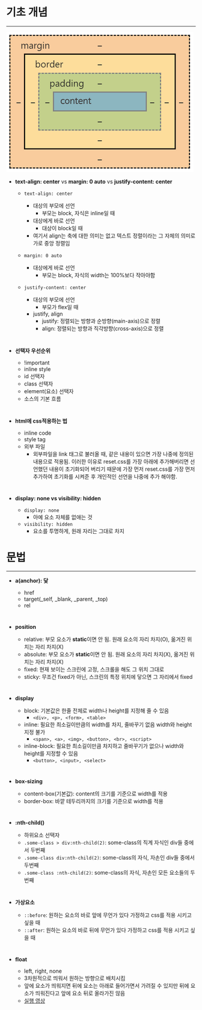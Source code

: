 # 기초 개념

---

![css-box](./img/css-box-model-box-sizing.png)

- **text-align: center** vs **margin: 0 auto** vs **justify-content: center**

  - `text-align: center`

    - 대상의 부모에 선언
      - 부모는 block, 자식은 inline일 때
    - 대상에게 바로 선언
      - 대상이 block일 때
    - 여기서 align는 축에 대한 의미는 없고 텍스트 정렬이라는 그 자체의 의미로 가로 중앙 정렬임

  - `margin: 0 auto`

    - 대상에게 바로 선언
      - 부모는 block, 자식의 width는 100%보다 작아야함

  - `justify-content: center`
    - 대상의 부모에 선언
      - 부모가 flex일 때
    - justify, align
      - justify: 정렬되는 방향과 순방향(main-axis)으로 정렬
      - align: 정렬되는 방향과 직각방향(cross-axis)으로 정렬
    #

- **선택자 우선순위**

  - !important
  - inline style
  - id 선택자
  - class 선택자
  - element(요소) 선택자
  - 소스의 기본 흐름

  #

- **html에 css적용하는 법**

  - inline code
  - style tag
  - 외부 파일
    - 외부파일을 link 태그로 불러올 때, 같은 내용이 있으면 가장 나중에 정의된 내용으로 적용됨. 이러한 이유로 reset.css를 가장 아래에 추가해버리면 선언했던 내용이 초기화되어 버리기 때문에 가장 먼저 reset.css를 가장 먼저 추가하여 초기화를 시켜준 후 개인적인 선언을 나중에 추가 해야함.

  #

#

- **display: none vs visibility: hidden**

  - `display: none`
    - 아예 요소 자체를 없애는 것
  - `visibility: hidden`
    - 요소를 투명하게, 원래 자리는 그대로 차지

  #

# 문법

---

- **a(anchor): 닻**

  - href
  - target(\_self, \_blank, \_parent, \_top)
  - rel

  #

- **position**

  - relative: 부모 요소가 **static**이면 안 됨. 원래 요소의 자리 차지(O), 옮겨진 위치는 자리 차지(X)
  - absolute: 부모 요소가 **static**이면 안 됨. 원래 요소의 자리 차지(X), 옮겨진 위치는 자리 차지(X)
  - fixed: 현재 보이는 스크린에 고정, 스크롤을 해도 그 위치 그대로
  - sticky: 무조건 fixed가 아닌, 스크린의 특정 위치에 닿으면 그 자리에서 fixed

  #

- **display**

  - block: 기본값은 한줄 전체로 width나 height를 지정해 줄 수 있음
    - `<div>, <p>, <form>, <table>`
  - inline: 필요한 최소길이만큼의 width를 차지, 줄바꾸기 없음 width와 height 지정 불가
    - `<span>, <a>, <img>, <button>, <br>, <script>`
  - inline-block: 필요한 최소길이만큼 차지하고 줄바꾸기가 없으나 width와 height를 지정할 수 있음
    - `<button>, <input>, <select>`

  #

- **box-sizing**

  - content-box(기본값): content의 크기를 기준으로 width를 적용
  - border-box: 바깥 테두리까지의 크기를 기준으로 width를 적용

  #

- **:nth-child()**

  - 하위요소 선택자
  - `.some-class > div:nth-child(2)`: some-class의 직계 자식인 div들 중에서 두번째
  - `.some-class div:nth-child(2)`: some-class의 자식, 자손인 div들 중에서 두번째
  - `.some-class :nth-child(2)`: some-class의 자식, 자손인 모든 요소들의 두번째

  #

- **가상요소**

  - `::before`: 원하는 요소의 바로 앞에 무언가 있다 가정하고 css를 적용 시키고 싶을 때
  - `::after`: 원하는 요소의 바로 뒤에 무언가 있다 가정하고 css를 적용 시키고 싶을 때

  #

- **float**

  - left, right, none
  - 3차원적으로 띄워서 원하는 방향으로 배치시킴
  - 앞에 요소가 띄워지면 뒤에 요소는 아래로 들어가면서 가려질 수 있지만 뒤에 요소가 띄워진다고 앞에 요소 뒤로 올라가진 않음
  - [실행 영상](https://www.youtube.com/watch?v=xara4Z1b18I)

  #
